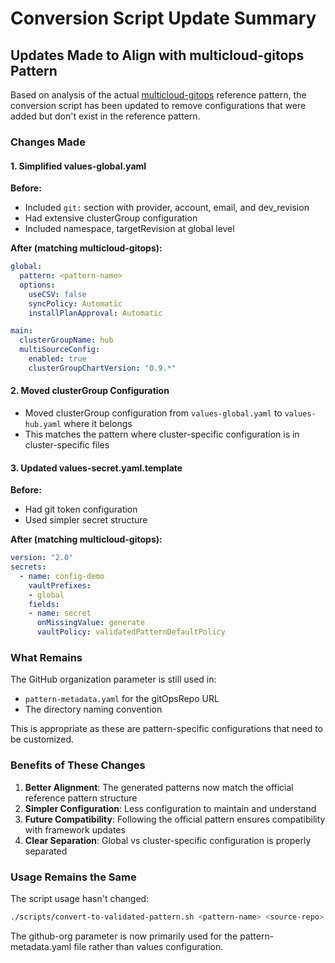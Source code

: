 # Conversion Script Update Summary

## Updates Made to Align with multicloud-gitops Pattern

Based on analysis of the actual [multicloud-gitops](https://github.com/validatedpatterns/multicloud-gitops) reference pattern, the conversion script has been updated to remove configurations that were added but don't exist in the reference pattern.

### Changes Made

#### 1. Simplified values-global.yaml
**Before:**
- Included `git:` section with provider, account, email, and dev_revision
- Had extensive clusterGroup configuration
- Included namespace, targetRevision at global level

**After (matching multicloud-gitops):**
```yaml
global:
  pattern: <pattern-name>
  options:
    useCSV: false
    syncPolicy: Automatic
    installPlanApproval: Automatic

main:
  clusterGroupName: hub
  multiSourceConfig:
    enabled: true
    clusterGroupChartVersion: "0.9.*"
```

#### 2. Moved clusterGroup Configuration
- Moved clusterGroup configuration from `values-global.yaml` to `values-hub.yaml` where it belongs
- This matches the pattern where cluster-specific configuration is in cluster-specific files

#### 3. Updated values-secret.yaml.template
**Before:**
- Had git token configuration
- Used simpler secret structure

**After (matching multicloud-gitops):**
```yaml
version: "2.0"
secrets:
  - name: config-demo
    vaultPrefixes:
    - global
    fields:
    - name: secret
      onMissingValue: generate
      vaultPolicy: validatedPatternDefaultPolicy
```

### What Remains

The GitHub organization parameter is still used in:
- `pattern-metadata.yaml` for the gitOpsRepo URL
- The directory naming convention

This is appropriate as these are pattern-specific configurations that need to be customized.

### Benefits of These Changes

1. **Better Alignment**: The generated patterns now match the official reference pattern structure
2. **Simpler Configuration**: Less configuration to maintain and understand
3. **Future Compatibility**: Following the official pattern ensures compatibility with framework updates
4. **Clear Separation**: Global vs cluster-specific configuration is properly separated

### Usage Remains the Same

The script usage hasn't changed:
```bash
./scripts/convert-to-validated-pattern.sh <pattern-name> <source-repo> [github-org]
```

The github-org parameter is now primarily used for the pattern-metadata.yaml file rather than values configuration.